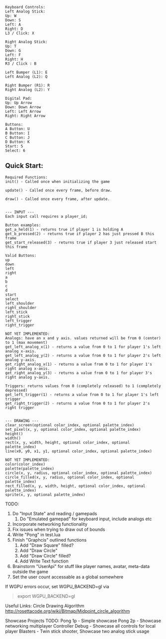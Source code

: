 ```
Keyboard Controls:
Left Analog Stick:
Up: W
Down: S
Left: A
Right: D
L3 / Click: X

Right Analog Stick:
Up: T
Down: G
Left: F
Right: H
R3 / Click : B

Left Bumper (L1): E
Left Analog (L2): Q

Right Bumper (R1): R
Right Analog (L2): Y

Digital Pad:
Up: Up Arrow
Down: Down Arrow
Left: Left Arrow
Right: Right Arrow

Buttons:
A Button: U
B Button: I
C Button: J
D Button: K
Start: 5
Select: 6
```

## Quick Start:
```
Required Functions:
init() - Called once when initializing the game

update() - Called once every frame, before draw.

draw() - Called once every frame, after update.


--- INPUT ---
Each input call requires a player_id;

Button examples:
get_a_held(1) - returns true if player 1 is holding A
get_b_pressed(2) - returns true if player 2 has just pressed B this frame
get_start_released(3) - returns true if player 3 just released start this frame

Valid Buttons:
up
down
left
right
a
b
c
d
start
select
left_shoulder
right_shoulder
left_stick
right_stick
left_trigger
right_trigger

NOT YET IMPLEMENTED:
Analogs: have an x and y axis. values returned will be from 0 (center) to 1 (max movement)
get_left_analog_x(1) - returns a value from 0 to 1 for player 1's left analog x-axis.
get_left_analog_y(2) - returns a value from 0 to 1 for player 2's left analog y-axis.
get_right_analog_x(1) - returns a value from 0 to 1 for player 1's right analog x-axis.
get_right_analog_y(3) - returns a value from 0 to 1 for player 3's right analog y-axis.

Triggers: returns values from 0 (completely released) to 1 (completely depressed)
get_left_trigger(1) - returns a value from 0 to 1 for player 1's left trigger
get_right_trigger(2) - returns a value from 0 to 1 for player 2's right trigger


--- DRAWING ---
clear_screen(optional color_index, optional palette_index)
set_pixel(x, y, optional color_index, optional palette_index)
height()
width()
rect(x, y, width, height, optional color_index, optional palette_index)
line(x0, y0, x1, y1, optional color_index, optional palette_index)

NOT YET IMPLEMENTED:
color(color_index)
palette(palette_index)
circle(x, y, radius, optional color_index, optional palette_index)
circle_filled(x, y, radius, optional color_index, optional palette_index)
rect_filled(x, y, width, height, optional color_index, optional palette_index)
sprite(x, y, optional palette_index)
```


TODO:
1. Do "Input State" and reading / gamepads
    1. Do "Emulated gamepad" for keyboard input, include analogs etc
1. Incorporate networking functionality
1. Fix issues when trying to draw out of bounds
1. Write "Pong" in test.lua
1. Finish "Graphcis" outlined functions
    1. Add "Draw Square" filled?
    1. Add "Draw Circle"
    1. Add "Draw Circle" filled?
    1. Add Write Text function
1. Brainstorm "UserApi" for stuff like player names, avatar, meta-data outside the game
1. Set the user count accessable as a global somewhere

If WGPU errors occur, set WGPU_BACKEND=gl via

> export WGPU_BACKEND=gl

Useful Links:
Circle Drawing Algorithm
http://rosettacode.org/wiki/Bitmap/Midpoint_circle_algorithm

Showcase Projects TODO:
Pong 1p - Simple showcase
Pong 2p - Showcase networking multiplayer
Controller Debug - Showcase all controls for local player
Blasters - Twin stick shooter, Showcase two analog stick usage
